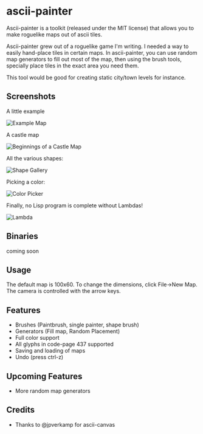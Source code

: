 # ascii-painter
Ascii-painter is a toolkit (released under the MIT license) that allows you to make roguelike maps out of ascii tiles. 

Ascii-painter grew out of a roguelike game I'm writing. I needed a way to easily hand-place tiles in certain maps.
In ascii-painter, you can use random map generators to fill out most of the map, then using the brush tools, specially
place tiles in the exact area you need them.

This tool would be good for creating static city/town levels for instance.

Screenshots
-----------
A little example

![Example Map](https://i.imgur.com/U4cHvWG.png)

A castle map

![Beginnings of a Castle Map](https://i.imgur.com/6c4psVj.png)

All the various shapes:

![Shape Gallery](https://i.imgur.com/7CeFGMN.png)

Picking a color:

![Color Picker](https://i.imgur.com/yjOMfiE.png)

Finally, no Lisp program is complete without Lambdas!

![Lambda](https://i.imgur.com/DG5qYXV.png)

Binaries
--------
coming soon

Usage
-----
The default map is 100x60. To change the dimensions, click File->New Map.
The camera is controlled with the arrow keys.

Features
--------
* Brushes (Paintbrush, single painter, shape brush)
* Generators (Fill map, Random Placement)
* Full color support
* All glyphs in code-page 437 supported
* Saving and loading of maps
* Undo (press ctrl-z)

Upcoming Features
-----------------
* More random map generators

Credits
-------
* Thanks to @jpverkamp for ascii-canvas
